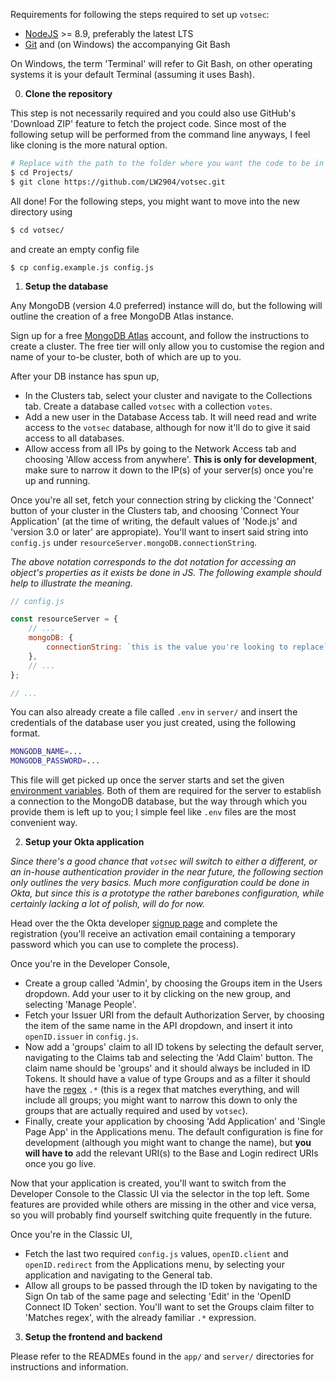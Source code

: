 Requirements for following the steps required to set up `votsec`:

- [NodeJS](https://nodejs.org/en/) >= 8.9, preferably the latest LTS
- [Git](https://git-scm.com/) and (on Windows) the accompanying Git Bash

On Windows, the term 'Terminal' will refer to Git Bash, on other operating systems it is your default Terminal (assuming it uses Bash).

0. __Clone the repository__

This step is not necessarily required and you could also use GitHub's 'Download ZIP' feature to fetch the project code. Since most of the following setup will be performed from the command line anyways, I feel like cloning is the more natural option.

```bash
# Replace with the path to the folder where you want the code to be in
$ cd Projects/
$ git clone https://github.com/LW2904/votsec.git
```

All done! For the following steps, you might want to move into the new directory using

```bash
$ cd votsec/
```

and create an empty config file

```
$ cp config.example.js config.js
```

1. __Setup the database__

Any MongoDB (version 4.0 preferred) instance will do, but the following will outline the creation of a free MongoDB Atlas instance.

Sign up for a free [MongoDB Atlas](https://www.mongodb.com/download-center/cloud) account, and follow the instructions to create a cluster. The free tier will only allow you to customise the region and name of your to-be cluster, both of which are up to you.

After your DB instance has spun up,

- In the Clusters tab, select your cluster and navigate to the Collections tab. Create a database called `votsec` with a collection `votes`.
- Add a new user in the Database Access tab. It will need read and write access to the `votsec` database, although for now it'll do to give it said access to all databases.
- Allow access from all IPs by going to the Network Access tab and choosing 'Allow access from anywhere'. __This is only for development__, make sure to narrow it down to the IP(s) of your server(s) once you're up and running.

Once you're all set, fetch your connection string by clicking the 'Connect' button of your cluster in the Clusters tab, and choosing 'Connect Your Application' (at the time of writing, the default values of 'Node.js' and 'version 3.0 or later' are appropiate). You'll want to insert said string into `config.js` under `resourceServer.mongoDB.connectionString`.

_The above notation corresponds to the dot notation for accessing an object's properties as it exists be done in JS. The following example should help to illustrate the meaning._

```js
// config.js

const resourceServer = {
	// ...
	mongoDB: {
		connectionString: `this is the value you're looking to replace`,
	},
	// ...
};

// ...
```

You can also already create a file called `.env` in `server/` and insert the credentials of the database user you just created, using the following format.

```bash
MONGODB_NAME=...
MONGODB_PASSWORD=...
```

This file will get picked up once the server starts and set the given [environment variables](https://en.wikipedia.org/wiki/Environment_variable). Both of them are required for the server to establish a connection to the MongoDB database, but the way through which you provide them is left up to you; I simple feel like `.env` files are the most convenient way.

2. __Setup your Okta application__

_Since there's a good chance that `votsec` will switch to either a different, or an in-house authentication provider in the near future, the following section only outlines the very basics. Much more configuration could be done in Okta, but since this is a prototype the rather barebones configuration, while certainly lacking a lot of polish, will do for now._

Head over the the Okta developer [signup page](https://developer.okta.com/signup/) and complete the registration (you'll receive an activation email containing a temporary password which you can use to complete the process).

Once you're in the Developer Console,

- Create a group called 'Admin', by choosing the Groups item in the Users dropdown. Add your user to it by clicking on the new group, and selecting 'Manage People'.
- Fetch your Issuer URI from the default Authorization Server, by choosing the item of the same name in the API dropdown, and insert it into `openID.issuer` in `config.js`.
- Now add a 'groups' claim to all ID tokens by selecting the default server, navigating to the Claims tab and selecting the 'Add Claim' button. The claim name should be 'groups' and it should always be included in ID Tokens. It should have a value of type Groups and as a filter it should have the [regex](https://developer.mozilla.org/en-US/docs/Web/JavaScript/Guide/Regular_Expressions) `.*` (this is a regex that matches everything, and will include all groups; you might want to narrow this down to only the groups that are actually required and used by `votsec`).
- Finally, create your application by choosing 'Add Application' and 'Single Page App' in the Applications menu. The default configuration is fine for development (although you might want to change the name), but __you will have to__ add the relevant URI(s) to the Base and Login redirect URIs once you go live.

Now that your application is created, you'll want to switch from the Developer Console to the Classic UI via the selector in the top left. Some features are provided while others are missing in the other and vice versa, so you will probably find yourself switching quite frequently in the future.

Once you're in the Classic UI,

- Fetch the last two required `config.js` values, `openID.client` and `openID.redirect` from the Applications menu, by selecting your application and navigating to the General tab.
- Allow all groups to be passed through the ID token by navigating to the Sign On tab of the same page and selecting 'Edit' in the 'OpenID Connect ID Token' section. You'll want to set the Groups claim filter to 'Matches regex', with the already familiar `.*` expression.

3. __Setup the frontend and backend__

Please refer to the READMEs found in the `app/` and `server/` directories for instructions and information.
